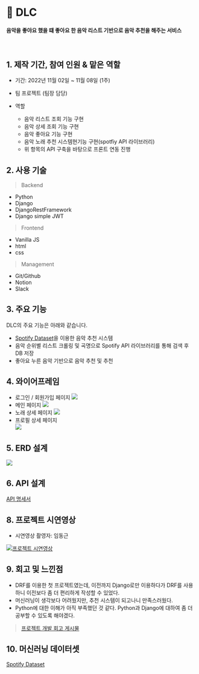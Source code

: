# 🎵 DLC

#### 음악을 좋야요 했을 떄 좋아요 한 음악 리스트 기반으로 음악 추천을 해주는 서비스

<br/>

## 1. 제작 기간, 참여 인원 & 맡은 역할

- 기간: 2022년 11월 02일 ~ 11월 08일 (1주)
- 팀 프로젝트 (팀장 담당)

- 역할

  - 음악 리스트 조회 기능 구현
  - 음악 상세 조회 기능 구현
  - 음악 좋아요 기능 구현
  - 음악 노래 추천 시스템현기능 구현(spotfiy API 라이브러리)
  - 위 항목의 API 구축을 바탕으로 프론트 연동 진행

## 2. 사용 기술

> Backend

- Python
- Django
- DjangoRestFramework
- Django simple JWT

> Frontend

- Vanilla JS
- html
- css

> Management

- Git/Github
- Notion
- Slack

## 3. 주요 기능

DLC의 주요 기능은 아래와 같습니다.

- [Spotify Dataset](https://www.kaggle.com/datasets/vatsalmavani/spotify-dataset)을 이용한 음악 추천 시스템
- 음악 순위별 리스트 크롤링 및 곡명으로 Spotify API 라이브러리를 통해 검색 후 DB 저장
- 좋아요 누른 음악 기반으로 음악 추천 및 추천

## 4. 와이어프레임

- 로그인 / 회원가입 페이지
![](https://velog.velcdn.com/images/marinred/post/55c08bf6-7d02-4d98-acad-bff8556b8200/image.png)
- 메인 페이지
![](https://velog.velcdn.com/images/marinred/post/0a49bd42-f3af-4b5b-b69a-31bbd63d8e0b/image.png)
- 노래 상세 페이지
![](https://velog.velcdn.com/images/marinred/post/e60387fc-d50c-4896-8b1b-42080d5f6432/image.png)
- 프로필 상세 페이지<br>
![](https://velog.velcdn.com/images/marinred/post/98e341cb-d392-4afa-931c-522093679073/image.png)

## 5. ERD 설계

![](https://velog.velcdn.com/images/marinred/post/3c1665f6-fd99-4732-b4e7-cc506e7d446f/image.jpg)

## 6. API 설계


[API 명세서](https://documenter.getpostman.com/view/23810621/2s8Z73xATR)

## 8. 프로젝트 시연영상

- 시연영상 촬영자: 임동근

[![프로젝트 시연영상](https://velog.velcdn.com/images/marinred/post/0a49bd42-f3af-4b5b-b69a-31bbd63d8e0b/image.png)](https://www.youtube.com/watch?v=dH_CHanu6E4)

## 9. 회고 및 느낀점

- DRF를 이용한 첫 프로젝트였는데, 이전까지 Django로만 이용하다가 DRF를 사용하니 이전보다 좀 더 편리하게 작성할 수 있었다.
- 머신러닝이 생각보다 어려웠지만, 추천 시스템이 되고나니 만족스러웠다.
- Python에 대한 이해가 아직 부족했던 것 같다. Python과 Django에 대하여 좀 더 공부할 수 있도록 해야겠다.

> [프로젝트 개발 회고 게시물](https://velog.io/@marinred/%EB%82%B4%EC%9D%BC%EB%B0%B0%EC%9B%80%EC%BA%A0%ED%94%84-%EC%B5%9C%EC%A2%85%ED%94%84%EB%A1%9C%EC%A0%9D%ED%8A%B8-%EC%A4%91%EA%B0%84%EB%B0%9C%ED%91%9C-K.P.T)

## 10. 머신러닝 데이터셋

[Spotify Dataset](https://www.kaggle.com/datasets/vatsalmavani/spotify-dataset)
